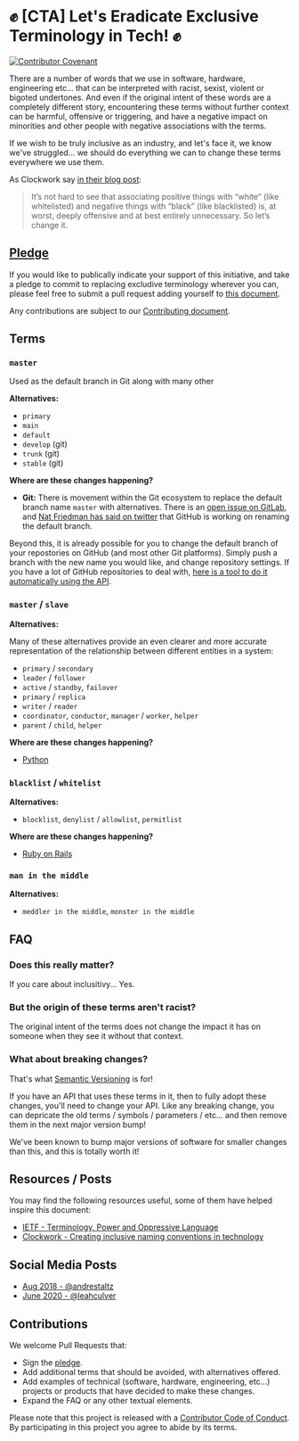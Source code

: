 # :fist: [CTA] Let's Eradicate Exclusive Terminology in Tech! :fist:

[![Contributor Covenant](https://img.shields.io/badge/Contributor%20Covenant-v2.0%20adopted-ff69b4.svg)](CODE_OF_CONDUCT.md)

<!-- PLEASE USE SEMANTIC LINE BREAKS IN THIS DOCUMENT: https://sembr.org/ -->

There are a number of words that we use
in software, hardware, engineering etc...
that can be interpreted with racist, sexist, violent or bigoted undertones.
And even if the original intent of these words are a completely different story,
encountering these terms without further context
can be harmful, offensive or triggering,
and have a negative impact on minorities
and other people with negative associations with the terms.

If we wish to be truly inclusive as an industry,
and let's face it, we know we've struggled...
we should do everything we can to change these terms everywhere we use them.

As Clockwork say [in their blog post](https://www.clockwork.com/news/creating-inclusive-naming-conventions-in-technology/):

> It’s not hard to see that associating positive things with “white”
> (like whitelisted) and negative things with “black” (like blacklisted) is,
> at worst, deeply offensive and at best entirely unnecessary.
> So let’s change it.

## [Pledge](PLEDGE.md)

If you would like to publically indicate your support of this initiative,
and take a pledge to commit to replacing excludive terminology wherever you can,
please feel free to submit a pull request
adding yourself to [this document](PLEDGE.md).

Any contributions are subject to our [Contributing document](CONTRIBUTING.md).

## Terms

### `master`

Used as the default branch in Git along with many other

**Alternatives:**

* `primary`
* `main`
* `default`
* `develop` (git)
* `trunk` (git)
* `stable` (git)

**Where are these changes happening?**

* **Git:**
  There is movement within the Git ecosystem
  to replace the default branch name `master` with alternatives.
  There is an [open issue on GitLab](https://gitlab.com/gitlab-org/gitlab/-/issues/221164),
  and [Nat Friedman has said on twitter](https://twitter.com/natfriedman/status/1271253144442253312)
  that GitHub is working on renaming the default branch.


Beyond this, it is already possible for you to change the default branch
of your repostories on GitHub
(and most other Git platforms).
Simply push a branch with the new name you would like,
and change repository settings.
If you have a lot of GitHub repositories to deal with,
[here is a tool to do it automatically using the API](https://github.com/lf-/splice_graft).

### `master` / `slave`

**Alternatives:**

Many of these alternatives provide an even clearer
and more accurate representation
of the relationship between different entities in a system:

* `primary` / `secondary`
* `leader` / `follower`
* `active` / `standby`, `failover`
* `primary` / `replica`
* `writer` / `reader`
* `coordinator`, `conductor`, `manager` / `worker`, `helper`
* `parent` / `child`, `helper`

**Where are these changes happening?**

* [Python](https://bugs.python.org/issue34605)

### `blacklist` / `whitelist`

**Alternatives:**

* `blocklist`, `denylist` / `allowlist`, `permitlist`

**Where are these changes happening?**

* [Ruby on Rails](https://github.com/rails/rails/issues/33677)

### `man in the middle`

**Alternatives:**

* `meddler in the middle`, `monster in the middle`

## FAQ

### Does this really matter?

If you care about inclusitivy... Yes.

### But the origin of these terms aren't racist?

The original intent of the terms does not change the impact it has on someone
when they see it without that context.

### What about breaking changes?

That's what [Semantic Versioning](https://semver.org/) is for!

If you have an API that uses these terms in it,
then to fully adopt these changes,
you'll need to change your API.
Like any breaking change,
you can depricate the old terms / symbols / parameters / etc...
and then remove them in the next major version bump!

We've been known to bump major versions of software
for smaller changes than this,
and this is totally worth it!

## Resources / Posts

You may find the following resources useful,
some of them have helped inspire this document:

* [IETF - Terminology, Power and Oppressive Language](https://tools.ietf.org/id/draft-knodel-terminology-00.html)
* [Clockwork - Creating inclusive naming conventions in technology](https://www.clockwork.com/news/creating-inclusive-naming-conventions-in-technology/)

## Social Media Posts

* [Aug 2018 - @andrestaltz](https://twitter.com/andrestaltz/status/1030200563802230786)
* [June 2020 - @leahculver](https://twitter.com/leahculver/status/1269109776983547904)

## Contributions

We welcome Pull Requests that:

* Sign the [pledge](PLEDGE.md).
* Add additional terms that should be avoided, with alternatives offered.
* Add examples of technical
  (software, hardware, engineering, etc...)
  projects or products
  that have decided to make these changes.
* Expand the FAQ or any other textual elements.

Please note that this project is released with a
[Contributor Code of Conduct](CODE_OF_CONDUCT.md).
By participating in this project you agree to abide by its terms.
